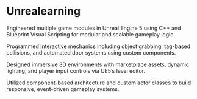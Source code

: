 # Unrealearning
Engineered multiple game modules in Unreal Engine 5 using C++ and Blueprint Visual Scripting for modular and scalable gameplay logic.

Programmed interactive mechanics including object grabbing, tag-based collisions, and automated door systems using custom components.

Designed immersive 3D environments with marketplace assets, dynamic lighting, and player input controls via UE5’s level editor.

Utilized component-based architecture and custom actor classes to build responsive, event-driven gameplay systems.
